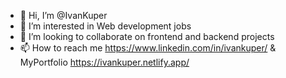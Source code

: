 - 👋 Hi, I’m @IvanKuper
- 👀 I’m interested in Web development jobs
- 💞️ I’m looking to collaborate on frontend and backend projects
- 📫 How to reach me https://www.linkedin.com/in/ivankuper/ & MyPortfolio https://ivankuper.netlify.app/

<!---
IvanKuper/IvanKuper is a ✨ special ✨ repository because its `README.md` (this file) appears on your GitHub profile.
You can click the Preview link to take a look at your changes.
--->
